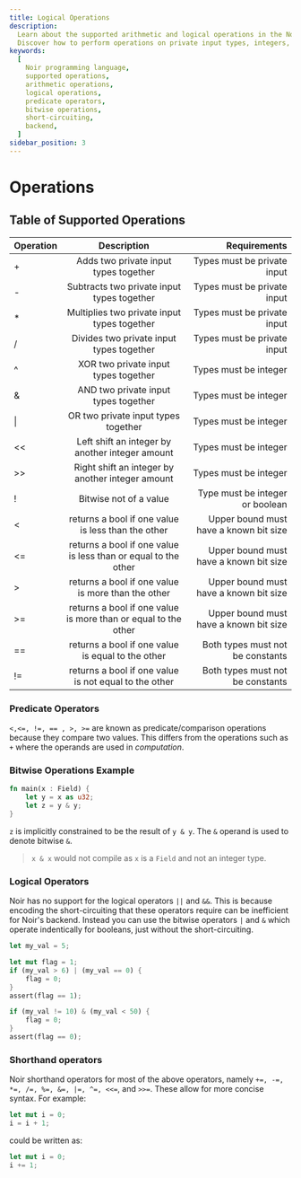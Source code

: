 ```yaml
---
title: Logical Operations
description:
  Learn about the supported arithmetic and logical operations in the Noir programming language.
  Discover how to perform operations on private input types, integers, and booleans.
keywords:
  [
    Noir programming language,
    supported operations,
    arithmetic operations,
    logical operations,
    predicate operators,
    bitwise operations,
    short-circuiting,
    backend,
  ]
sidebar_position: 3
---
```


# Operations

## Table of Supported Operations

| Operation |                          Description                           |                           Requirements |
| :-------- | :------------------------------------------------------------: | -------------------------------------: |
| +         |             Adds two private input types together              |            Types must be private input |
| -         |           Subtracts two private input types together           |            Types must be private input |
| \*        |          Multiplies two private input types together           |            Types must be private input |
| /         |            Divides two private input types together            |            Types must be private input |
| ^         |              XOR two private input types together              |                  Types must be integer |
| &         |              AND two private input types together              |                  Types must be integer |
| \|        |              OR two private input types together               |                  Types must be integer |
| \<\<        |        Left shift an integer by another integer amount         |                  Types must be integer |
| >>        |        Right shift an integer by another integer amount        |                  Types must be integer |
| !         |                     Bitwise not of a value                     |        Type must be integer or boolean |
| \<         |       returns a bool if one value is less than the other       | Upper bound must have a known bit size |
| \<=        | returns a bool if one value is less than or equal to the other | Upper bound must have a known bit size |
| >         |       returns a bool if one value is more than the other       | Upper bound must have a known bit size |
| >=        | returns a bool if one value is more than or equal to the other | Upper bound must have a known bit size |
| ==        |       returns a bool if one value is equal to the other        |       Both types must not be constants |
| !=        |     returns a bool if one value is not equal to the other      |       Both types must not be constants |

### Predicate Operators

`<,<=, !=, == , >, >=` are known as predicate/comparison operations because they compare two values.
This differs from the operations such as `+` where the operands are used in _computation_.

### Bitwise Operations Example

```rust
fn main(x : Field) {
    let y = x as u32;
    let z = y & y;
}
```

`z` is implicitly constrained to be the result of `y & y`. The `&` operand is used to denote bitwise
`&`.

> `x & x` would not compile as `x` is a `Field` and not an integer type.

### Logical Operators

Noir has no support for the logical operators `||` and `&&`. This is because encoding the
short-circuiting that these operators require can be inefficient for Noir's backend. Instead you can
use the bitwise operators `|` and `&` which operate indentically for booleans, just without the
short-circuiting.

```rust
let my_val = 5;

let mut flag = 1;
if (my_val > 6) | (my_val == 0) {
    flag = 0;
}
assert(flag == 1);

if (my_val != 10) & (my_val < 50) {
    flag = 0;
}
assert(flag == 0);
```

### Shorthand operators

Noir shorthand operators for most of the above operators, namely `+=, -=, *=, /=, %=, &=, |=, ^=, <<=`, and `>>=`. These allow for more concise syntax. For example:

```rust
let mut i = 0;
i = i + 1;
```

could be written as:

```rust
let mut i = 0;
i += 1;
```
